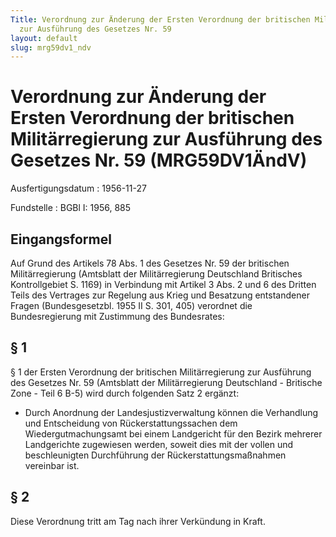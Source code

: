 ```yaml
---
Title: Verordnung zur Änderung der Ersten Verordnung der britischen Militärregierung
  zur Ausführung des Gesetzes Nr. 59
layout: default
slug: mrg59dv1_ndv
---
```


# Verordnung zur Änderung der Ersten Verordnung der britischen Militärregierung zur Ausführung des Gesetzes Nr. 59 (MRG59DV1ÄndV)

Ausfertigungsdatum
:   1956-11-27

Fundstelle
:   BGBl I: 1956, 885



## Eingangsformel

Auf Grund des Artikels 78 Abs. 1 des Gesetzes Nr. 59 der britischen
Militärregierung (Amtsblatt der Militärregierung Deutschland
Britisches Kontrollgebiet S. 1169) in Verbindung mit Artikel 3 Abs. 2
und 6 des Dritten Teils des Vertrages zur Regelung aus Krieg und
Besatzung entstandener Fragen (Bundesgesetzbl. 1955 II S. 301, 405)
verordnet die Bundesregierung mit Zustimmung des Bundesrates:


## § 1

§ 1 der Ersten Verordnung der britischen Militärregierung zur
Ausführung des Gesetzes Nr. 59 (Amtsblatt der Militärregierung
Deutschland - Britische Zone - Teil 6 B-5) wird durch folgenden Satz 2
ergänzt:

*   Durch Anordnung der Landesjustizverwaltung können die Verhandlung und
    Entscheidung von Rückerstattungssachen dem Wiedergutmachungsamt bei
    einem Landgericht für den Bezirk mehrerer Landgerichte zugewiesen
    werden, soweit dies mit der vollen und beschleunigten Durchführung der
    Rückerstattungsmaßnahmen vereinbar ist.





## § 2

Diese Verordnung tritt am Tag nach ihrer Verkündung in Kraft.

